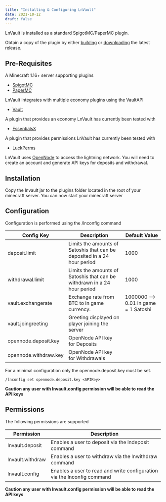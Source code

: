 ```yaml
---
title: "Installing & Configuring LnVault"
date: 2021-10-12
draft: false
---
```


LnVault is installed as a standard SpigotMC/PaperMC plugin.
<!--more--> 
Obtain a copy of the plugin by either [building](../building) or [downloading](/binaries/lnvault-1.0-SNAPSHOT.jar) the latest release.

## Pre-Requisites

A Minecraft 1.16+ server supporting plugins
- [SpigotMC](https://www.spigotmc.org/)
- [PaperMC]([https://papermc.io/)

LnVault integrates with multiple economy plugins using the VaultAPI
- [Vault](https://www.spigotmc.org/resources/vault.34315/)

A plugin that provides an economy LnVault has currently been tested with
- [EssentialsX](https://www.spigotmc.org/resources/essentialsx.9089/)

A plugin that provides permissions LnVault has currently been tested with
- [LuckPerms](https://www.spigotmc.org/resources/luckperms.28140/)

LnVault uses [OpenNode](https://www.opennode.com/) to access the lightning network. You will need to create an account and generate API keys for deposits and withdrawal.

## Installation

Copy the lnvault jar to the plugins folder located in the root of your minecraft server.
You can now start your minecraft server

## Configuration

Configuration is performed using the /lnconfig command

|Config Key|Description|Default Value|
|----------|-----------|-------------|
|deposit.limit|Limits the amounts of Satoshis that can be deposited in a 24 hour period|1000|
|withdrawal.limit|Limits the amounts of Satoshis that can be withdrawn in a 24 hour period|1000|
|vault.exchangerate|Exchange rate from BTC to in game currency. | 1000000 --> 0.01 in game = 1 Satoshi|
|vault.joingreeting|Greeting displayed on player joining the server||
|opennode.deposit.key|OpenNode API key for Deposits||
|opennode.withdraw.key|OpenNode API key for Withdrawals||

For a minimal configuration only the opennode.deposit.key must be set.

```console
/lnconfig set opennode.deposit.key <APIKey>
```

**Caution any user with lnvault.config permission will be able to read the API keys**

## Permissions

The following permissions are supported

|Permission|Description|
|----------|-----------|
|lnvault.deposit|Enables a user to deposit via the lndeposit command|
|lnvault.withdraw|Enables a user to withdraw via the lnwithdraw command|
|lnvault.config|Enables a user to read and write configuration via the lnconfig command|

**Caution any user with lnvault.config permission will be able to read the API keys**